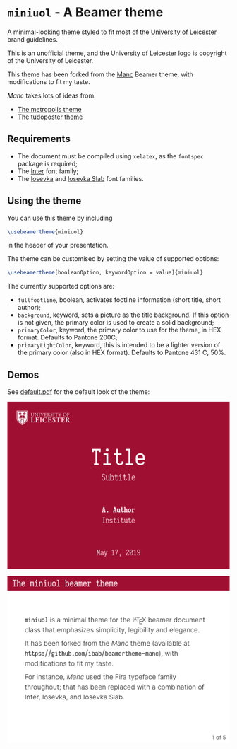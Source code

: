 
# `miniuol` - A Beamer theme

A minimal-looking theme styled to fit most of the [University of Leicester](https://le.ac.uk) brand guidelines.

This is an unofficial theme, and the University of Leicester logo is copyright of the University of Leicester.

This theme has been forked from the [Manc](https://github.com/ibab/beamertheme-manc) Beamer theme, with modifications to fit my taste.

_Manc_ takes lots of ideas from:

* [The metropolis theme](https://github.com/matze/mtheme)
* [The tudoposter theme](https://github.com/MaxNoe/tudoposter)

## Requirements

* The document must be compiled using `xelatex`, as the `fontspec` package is required;
* The [Inter](https://rsms.me/inter/) font family;
* The [Iosevka](https://typeof.net/Iosevka/) and [Iosevka Slab](https://typeof.net/Iosevka/) font families.

## Using the theme

You can use this theme by including

```latex
\usebeamertheme{miniuol}
```
in the header of your presentation.

The theme can be customised by setting the value of supported options:

```latex
\usebeamertheme[booleanOption, keywordOption = value]{miniuol}
```
The currently supported options are:

* `fullfootline`, boolean, activates footline information (short title, short author);
* `background`, keyword, sets a picture as the title background. If this option is not given, the primary color is used to create a solid background;
* `primaryColor`, keyword, the primary color to use for the theme, in HEX format. Defaults to Pantone 200C;
* `primaryLightColor`, keyword, this is intended to be a lighter version of the primary color (also in HEX format). Defaults to Pantone 431 C, 50%.

## Demos

See [default.pdf](./default.pdf) for the default look of the theme:

[![default-01](./default-1.png)](./default.pdf)

[![default-02](./default-2.png)](./default.pdf)
